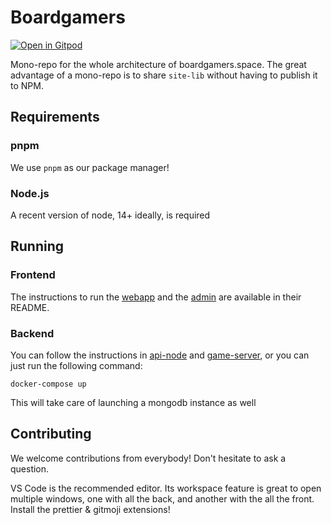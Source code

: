 # Boardgamers

[![Open in Gitpod](https://gitpod.io/button/open-in-gitpod.svg)](https://gitpod.io/#https://github.com/boardgamers/boardgamers-mono)

Mono-repo for the whole architecture of boardgamers.space. The great advantage of a mono-repo is
to share `site-lib` without having to publish it to NPM.

<!-- With `pijul` as the versioning system, you can clone / update only select folders. This is perfect
if you only want to run the game server, etc. -->

## Requirements

<!--
### pijul

We use `pijul` as our versioning system. It's really cool for monorepos! It's experimental though, so it's easier to install on linux or WSL.

-->

### pnpm

We use `pnpm` as our package manager!

### Node.js

A recent version of node, 14+ ideally, is required

## Running

### Frontend

The instructions to run the [webapp](./webapp-vue/README.md) and the [admin](./admin-app/README.md) are available in their README.

### Backend

You can follow the instructions in [api-node](./api-node/README.md) and [game-server](./game-server/README.md), or you can just run the following command:

```
docker-compose up
```

This will take care of launching a mongodb instance as well

## Contributing

We welcome contributions from everybody! Don't hesitate to ask a question.

VS Code is the recommended editor. Its workspace feature is great to open multiple windows, one with all the back, and another with the all the front.
Install the prettier & gitmoji extensions!
